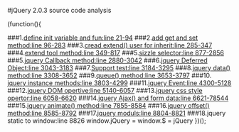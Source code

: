 #jQuery 2.0.3 source code  analysis

(function(){

###1.[define init variable and fun:line 21-94](https://github.com/richardgong1987/OpenSource/blob/master/javascript/jquery/init.md)
###2.[add get and set method:line 96-283](https://github.com/richardgong1987/OpenSource/blob/master/javascript/jquery/init1.md)
###3.[cread extend() user for inherit:line 285-347](https://github.com/richardgong1987/OpenSource/blob/master/javascript/jquery/init.md)
###4.[extend tool method:line 349-817](https://github.com/richardgong1987/OpenSource/blob/master/javascript/jquery/init.md)
###5.[sizzle selector:line 877-2856](https://github.com/richardgong1987/OpenSource/blob/master/javascript/jquery/init.md)
###5.[jquery Callback method:line 2880-3042](https://github.com/richardgong1987/OpenSource/blob/master/javascript/jquery/init.md)
###6.[jquery Deferred Object:line 3043-3183](https://github.com/richardgong1987/OpenSource/blob/master/javascript/jquery/init.md)
###7.[Support test:line 3184-3295](https://github.com/richardgong1987/OpenSource/blob/master/javascript/jquery/init.md)
###8.[jquery data() method:line 3308-3652](https://github.com/richardgong1987/OpenSource/blob/master/javascript/jquery/init.md)
###9.[queue() method:line 3653-3797](https://github.com/richardgong1987/OpenSource/blob/master/javascript/jquery/init.md)
###10.[ jquery instance methods:line 3803-4299](https://github.com/richardgong1987/OpenSource/blob/master/javascript/jquery/init.md)
###11.[jquery Event:line 4300-5128](https://github.com/richardgong1987/OpenSource/blob/master/javascript/jquery/init.md)
###12.[jquery DOM opertive:line 5140-6057](https://github.com/richardgong1987/OpenSource/blob/master/javascript/jquery/init.md)
###13.[jquery css style opertor:line 6058-6620](https://github.com/richardgong1987/OpenSource/blob/master/javascript/jquery/init.md)
###14.[jquery Ajax() and form data:line 6621-78544](https://github.com/richardgong1987/OpenSource/blob/master/javascript/jquery/init.md)
###15.[jquery animate() method:line 7855-8584](https://github.com/richardgong1987/OpenSource/blob/master/javascript/jquery/init.md)
###16.[jquery offset() method:line 8585-8792](https://github.com/richardgong1987/OpenSource/blob/master/javascript/jquery/init.md)
###17.[jquery moduls:line 8804-8821](https://github.com/richardgong1987/OpenSource/blob/master/javascript/jquery/init.md)
###18.jquery static to window:line 8826   window.jQuery = window.$ = jQuery
})();

